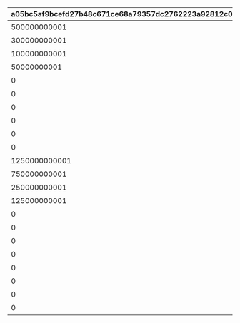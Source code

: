 |a05bc5af9bcefd27b48c671ce68a79357dc2762223a92812c0d761578790a242|be83ae5f3014fb21663d815b09ebbe345646db22e080b24100f54eca84a14ddc|375938abd10206c1aaeba464d1040fa5294709e8cc8c7091bbc3210834d50b7a|5b71f81e8ce0e2b29531f57f4c324f2077ffbc8ff17775b541beebc0df070b66|768f3fdd982072d403489c04916e1de91c7206bce281515cdfa78132e6b6ec41|bf64bd2cd210ebdf191afe6b083453ecc60a305b524318893face4bb16432d21|fbb740da1041e562d316fbc03a551ecf55acdd663344df2f8420e830a9a102fe|d6a36390cc8f1eb5416de02d35322102d9a9a864fb6117d530740bd7fece56ef|532c92d93d125f34e3b2f6707055448ea7a82d6c94682b66ddb899ec323175dd|895cd74c37c6a0e76e54fd08c0a29d731183e471747ab426d2bcbf4a07f8878c|e560e57f5ee36da66250911e088705a6e81060447fa0006f436082950dbbae11|713cc0ca8a8a7552f84203ed218065dab97f5556a24573d4f8b15e75d907ff9b|eee72046e3e6d9d0d2413471c967d72585e1532420f7a2e36c8421fe66a565ae|8178602ef0f47de00fc22de289aa408e833b29f610aacc9bd3832acbb31c9c5a|2005e0a6fc98eb76b323bc3cedf7c34ad8bbad716f477583eafe794276b137f8|cff6fd3773f64ef86bac31551bab8dec15e90ed9ac59f28b5ff9014a91c6fa31|5edf90c00f484e4d359347f3bd1406aacf886532f8ece32c19d3e80c913923a6|83870c0ab558804289da87b12f5f9fc7400f8b1ab0fd2eef2683bf492b594bd2|
| --- | --- | --- | --- | --- | --- | --- | --- | --- | --- | --- | --- | --- | --- | --- | --- | --- | --- |
|500000000001|1000000000000|bgm_M220|480|bgm_M220|4004101|1|ロボリマ来襲！|1|100584|2019/04/01|0|1|1001001|2019/04/01 7:59:59|王都滅亡までのカウントダウン　～04/01 23：59|1001|0|
|300000000001|500000000000|bgm_M220|300|bgm_M220|4004102|2|ロボリマ来襲！|2|100584|2019/04/01 8:00:00|0|1|1001002|2019/04/01 12:59:59|王都滅亡までのカウントダウン　～04/01 23：59|1001|0|
|100000000001|300000000000|bgm_M220|300|bgm_M220|4004103|3|ロボリマ来襲！|3|100584|2019/04/01 13:00:00|0|1|1001003|2019/04/01 17:59:59|王都滅亡までのカウントダウン　～04/01 23：59|1001|0|
|50000000001|100000000000|bgm_M220|120|bgm_M220|4004104|4|ロボリマ来襲！|1|100584|2019/04/01 18:00:00|0|1|1001001|2019/04/01 19:59:59|王都滅亡までのカウントダウン　～04/01 23：59|1001|0|
|0|50000000000|bgm_M220|240|bgm_M220|0|5|ロボリマ来襲！|2|100584|2019/04/01 20:00:00|0|1|1001002|2019/04/01 23:59:59|王都滅亡までのカウントダウン　～04/01 23：59|1001|0|
|0|0|bgm_M220|480|bgm_M220|4004109|8|ロボリマ来襲！|1|100584|2019/04/01|0|1|1001004|2019/04/01 7:59:59|王都滅亡までのカウントダウン　～04/01 23：59|1001|0|
|0|0|bgm_M220|300|bgm_M220|0|9|ロボリマ来襲！|2|100584|2019/04/01 8:00:00|0|1|1001005|2019/04/01 12:59:59|王都滅亡までのカウントダウン　～04/01 23：59|1001|0|
|0|0|bgm_M220|300|bgm_M220|0|10|ロボリマ来襲！|3|100584|2019/04/01 13:00:00|0|1|1001006|2019/04/01 17:59:59|王都滅亡までのカウントダウン　～04/01 23：59|1001|0|
|0|0|bgm_M220|180|bgm_M220|0|11|ロボリマ来襲！|1|100584|2019/04/01 18:00:00|0|1|1001004|2019/04/01 20:59:59|王都滅亡までのカウントダウン　～04/01 23：59|1001|0|
|0|0|bgm_M220|180|bgm_M220|0|12|ロボリマ来襲！|2|100584|2019/04/01 21:00:00|0|1|1001005|2019/04/01 23:59:59|王都滅亡までのカウントダウン　～04/01 23：59|1001|0|
|1250000000001|2500000000000|bgm_M220|480|bgm_M220|4004101|15|巨影復活|1|100584|2020/04/01|0|1|1002001|2020/04/01 7:59:59|バトル オブ ランドソル 巨影復活　～04/01 23：59|1002|0|
|750000000001|1250000000000|bgm_M220|300|bgm_M220|4004102|16|巨影復活|2|100584|2020/04/01 8:00:00|0|1|1002002|2020/04/01 12:59:59|バトル オブ ランドソル 巨影復活　～04/01 23：59|1002|0|
|250000000001|750000000000|bgm_M220|300|bgm_M220|4004103|17|巨影復活|3|100584|2020/04/01 13:00:00|0|1|1002003|2020/04/01 17:59:59|バトル オブ ランドソル 巨影復活　～04/01 23：59|1002|0|
|125000000001|250000000000|bgm_M220|120|bgm_M220|4004104|18|巨影復活|1|100584|2020/04/01 18:00:00|0|1|1002001|2020/04/01 19:59:59|バトル オブ ランドソル 巨影復活　～04/01 23：59|1002|0|
|0|125000000000|bgm_M220|240|bgm_M220|0|19|巨影復活|2|100584|2020/04/01 20:00:00|0|1|1002002|2020/04/01 23:59:59|バトル オブ ランドソル 巨影復活　～04/01 23：59|1002|0|
|0|0|bgm_M220|480|bgm_M220|4004109|22|巨影復活|1|100584|2020/04/01|0|1|1002004|2020/04/01 7:59:59|バトル オブ ランドソル 巨影復活　～04/01 23：59|1002|0|
|0|0|bgm_M220|300|bgm_M220|0|23|巨影復活|2|100584|2020/04/01 8:00:00|0|1|1002005|2020/04/01 12:59:59|バトル オブ ランドソル 巨影復活　～04/01 23：59|1002|0|
|0|0|bgm_M220|300|bgm_M220|0|24|巨影復活|3|100584|2020/04/01 13:00:00|0|1|1002006|2020/04/01 17:59:59|バトル オブ ランドソル 巨影復活　～04/01 23：59|1002|0|
|0|0|bgm_M220|180|bgm_M220|0|25|巨影復活|1|100584|2020/04/01 18:00:00|0|1|1002004|2020/04/01 20:59:59|バトル オブ ランドソル 巨影復活　～04/01 23：59|1002|0|
|0|0|bgm_M220|60|bgm_M220|0|26|巨影復活|2|100584|2020/04/01 21:00:00|0|1|1002005|2020/04/01 21:59:59|バトル オブ ランドソル 巨影復活　～04/01 23：59|1002|0|
|0|0|bgm_M220|60|bgm_M220|0|27|巨影復活|3|100584|2020/04/01 22:00:00|0|1|1002006|2020/04/01 22:59:59|バトル オブ ランドソル 巨影復活　～04/01 23：59|1002|0|
|0|0|bgm_M220|60|bgm_M220|0|28|巨影復活|1|100584|2020/04/01 23:00:00|0|1|1002004|2020/04/01 23:59:59|バトル オブ ランドソル 巨影復活　～04/01 23：59|1002|0|